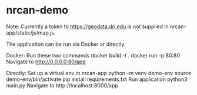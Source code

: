 # nrcan-demo

Note: Currently a token to https://geodata.dri.edu is not supplied in nrcan-app/static/js/map.js. 

The application can be run via Docker or directly. 

Docker:
  Run these two commands
    docker build -t <name> .
    docker run -p 80:80 <name>
  Navigate to http://0.0.0.0:80/app
 
Directly:
  Set up a virtual env in nrcan-app
    python -m venv demo-env
    source demo-env/bin/activate
    pip install requirements.txt
  Run application
    python3 main.py
  Navigate to http://localhost:8000/app

